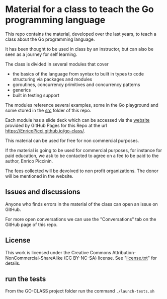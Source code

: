 # Material for a class to teach the Go programming language

This repo contains the material, developed over the last years, to teach a class about the Go programming language.

It has been thought to be used in class by an instructor, but can also be seen as a journey for self learning.

The class is divided in several modules that cover

- the basics of the language from syntax to built in types to code structuring via packages and modules
- goroutines, concurrency primitives and concurrency patterns
- generics
- built in testing support

The modules reference several examples, some in the Go playground and some stored in the [src](./src/) folder of this repo.

Each module has a slide deck which can be accessed via the [website](https://EnricoPicci.github.io/go-class/) provided by GitHub Pages for this Repo at the url https://EnricoPicci.github.io/go-class/.

This material can be used for free for non commercial purposes.

If the material is going to be used for commercial purposes, for instance for paid education, we ask to be contacted to agree on a fee to be paid to the author, Enrico Piccinin.

The fees collected will be devolved to non profit organizations. The donor will be mentioned in the website.

## Issues and discussions

Anyone who finds errors in the material of the class can open an issue on GitHub.

For more open conversations we can use the "Conversations" tab on the GitHub page of this repo.

## License

This work is licensed under the Creative Commons Attribution-NonCommercial-ShareAlike (CC BY-NC-SA) license. See "[license.txt](./LICENSE.txt)" for details.

## run the tests

From the GO-CLASS project folder run the command
`./launch-tests.sh`

